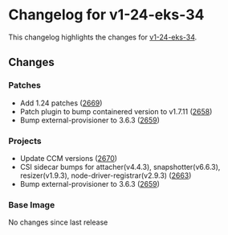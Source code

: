 # Changelog for v1-24-eks-34

This changelog highlights the changes for [v1-24-eks-34](https://github.com/aws/eks-distro/tree/v1-24-eks-34).

## Changes

### Patches
* Add 1.24 patches ([2669](https://github.com/aws/eks-distro/pull/2669))
* Patch plugin to bump  containered version to v1.7.11 ([2658](https://github.com/aws/eks-distro/pull/2658))
* Bump external-provisioner to 3.6.3 ([2659](https://github.com/aws/eks-distro/pull/2659))

### Projects
* Update CCM versions ([2670](https://github.com/aws/eks-distro/pull/2670))
* CSI sidecar bumps for attacher(v4.4.3), snapshotter(v6.6.3), resizer(v1.9.3), node-driver-registrar(v2.9.3) ([2663](https://github.com/aws/eks-distro/pull/2663))
* Bump external-provisioner to 3.6.3 ([2659](https://github.com/aws/eks-distro/pull/2659))

### Base Image
No changes since last release

